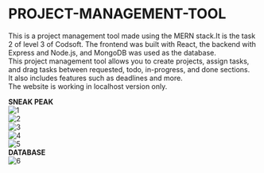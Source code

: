 # PROJECT-MANAGEMENT-TOOL
This is a project management tool made using the MERN stack.It is the task 2 of level 3 of Codsoft.  The frontend was built with React, the backend with Express and Node.js, and MongoDB was used as the database.<br>
This project management tool allows you to create projects, assign tasks, and drag tasks between requested, todo, in-progress, and done sections.
<br>It also includes features such as deadlines and more. 
<br>
The website is working in localhost version only.

<b>SNEAK PEAK </b>
<br>
![1](https://github.com/user-attachments/assets/7c1bda29-5c52-4085-868b-c56690d4759d)
<br>
![2](https://github.com/user-attachments/assets/63e2dc78-5240-4f28-a916-4db196becae9)
<br>
![3](https://github.com/user-attachments/assets/2da6960d-394c-4837-92a5-4a4636f5de31)
<br>
![4](https://github.com/user-attachments/assets/3004e31f-7aac-4ffc-b114-7c8cc45a28bc)
<br>
![5](https://github.com/user-attachments/assets/4cc24d72-9780-4cc6-9c0b-95f5d23a5aeb)
<br>
<b>DATABASE</b>
<br>
![6](https://github.com/user-attachments/assets/e0ed0feb-9a4a-4fdd-9bcd-1883f7fd2d0f)

